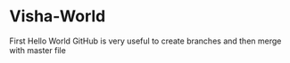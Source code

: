 # Visha-World
First Hello World
GitHub is very useful to create branches and then merge with master file
